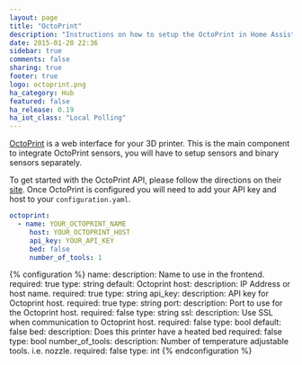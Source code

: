 ```yaml
---
layout: page
title: "OctoPrint"
description: "Instructions on how to setup the OctoPrint in Home Assistant."
date: 2015-01-20 22:36
sidebar: true
comments: false
sharing: true
footer: true
logo: octoprint.png
ha_category: Hub
featured: false
ha_release: 0.19
ha_iot_class: "Local Polling"
---
```


[OctoPrint](http://octoprint.org/) is a web interface for your 3D printer. This is the main component to integrate OctoPrint sensors, you will have to setup sensors and binary sensors separately.

To get started with the OctoPrint API, please follow the directions on their [site](http://docs.octoprint.org/en/master/api/general.html). Once OctoPrint is configured you will need to add your API key and host to your `configuration.yaml`. 


```yaml
octoprint:
  - name: YOUR_OCTOPRINT_NAME
     host: YOUR_OCTOPRINT_HOST
     api_key: YOUR_API_KEY
     bed: false
     number_of_tools: 1
```

{% configuration %}
name:
  description: Name to use in the frontend.
  required: true
  type: string
  default: Octoprint
host:
  description: IP Address or host name.
  required: true
  type: string
api_key:
  description: API key for Octoprint host.
  required: true
  type: string
port:
  description: Port to use for the Octoprint host.
  required: false
  type: string
ssl:
  description: Use SSL when communication to Octoprint host.
  required: false
  type: bool
  default: false
bed:
  description: Does this printer have a heated bed
  required: false
  type: bool
number_of_tools:
  description: Number of temperature adjustable tools. i.e. nozzle.
  required: false
  type: int
{% endconfiguration %}
